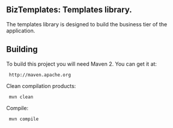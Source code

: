 
BizTemplates: Templates library.
----------------------------------------------------
 
The templates library is designed to build the business tier of the application.

     
Building
--------
 
 To build this project you will need Maven 2. You can get it at:
 
     http://maven.apache.org

 Clean compilation products:
 
     mvn clean
     
 Compile:
 
     mvn compile


 